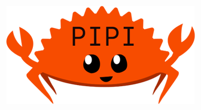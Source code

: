<p align="center">
  <a href="https://koompi.org/">
    <img alt="Pi" src="https://github.com/koompi/pi/blob/main/files/images/git-logo-pi.png" width="546">
  </a>
</p>
